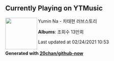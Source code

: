 ## Currently Playing on YTMusic

[<img align="left" width="100" src="https://i.ytimg.com/vi/GuTj-AwOmUo/hqdefault.jpg?sqp=-oaymwEWCMACELQBIAQqCghQEJADGFogjgJIWg&rs">](https://music.youtube.com/watch?v=GuTj-AwOmUo)

Yumin Na - 차태현 러브스토리

**Albums**: 조회수 13만회

Last updated at 02/24/2021 10:53

#### Generated with [20chan/github-now](https://github.com/20chan/github-now)


<!--
**20chan/20chan** is a ✨ _special_ ✨ repository because its `README.md` (this file) appears on your GitHub profile.

Here are some ideas to get you started:

- 🔭 I’m currently working on ...
- 🌱 I’m currently learning ...
- 👯 I’m looking to collaborate on ...
- 🤔 I’m looking for help with ...
- 💬 Ask me about ...
- 📫 How to reach me: ...
- 😄 Pronouns: ...
- ⚡ Fun fact: ...
-->

